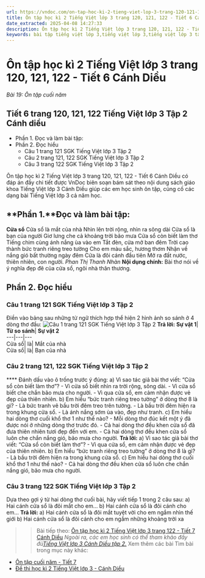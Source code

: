 ```yaml
---
url: https://vndoc.com/on-tap-hoc-ki-2-tieng-viet-lop-3-trang-120-121-122-tiet-6-canh-dieu-291648
title: Ôn tập học kì 2 Tiếng Việt lớp 3 trang 120, 121, 122 - Tiết 6 Cánh Diều - Bài 19: Ôn tập cuối năm - VnDoc.com
date_extracted: 2025-04-08 14:27:33
description: Ôn tập học kì 2 Tiếng Việt lớp 3 trang 120, 121, 122 - Tiết 6 Cánh Diều là tài liệu cho các em học sinh tham khảo, củng cố kiến thức cuối năm học.
keywords: bài tập tiếng việt lớp 3,tiếng việt lớp 3,tiếng việt lớp 3 tập 2,bài tập tiếng việt lớp 3 tập 2,tiếng việt 3 tập 2,tiếng việt lớp 3 cánh diều,tiếng việt 3 cánh diều,tiếng việt lớp 3 tập 2 cánh diều,tiếng việt lớp 3 cd,tiếng việt 3 cánh diều tập 2,Ôn tập học kì 2 Tiếng Việt lớp 3 trang 120 Tiết 6 Cánh Diều
---
```


# Ôn tập học kì 2 Tiếng Việt lớp 3 trang 120, 121, 122 - Tiết 6 Cánh Diều
 _Bài 19: Ôn tập cuối năm_
## Tiết 6 trang 120, 121, 122 Tiếng Việt lớp 3 Tập 2 Cánh diều
  * Phần 1. Đọc và làm bài tập:
  * Phần 2. Đọc hiểu
    * Câu 1 trang 121 SGK Tiếng Việt lớp 3 Tập 2
    * Câu 2 trang 121, 122 SGK Tiếng Việt lớp 3 Tập 2
    * Câu 3 trang 122 SGK Tiếng Việt lớp 3 Tập 2

Ôn tập học kì 2 Tiếng Việt lớp 3 trang 120, 121, 122 - Tiết 6 Cánh Diều có đáp án đầy chi tiết được VnDoc biên soạn bám sát theo nội dung  sách giáo khoa Tiếng Việt lớp 3 Cánh Diều giúp các em học sinh ôn tập, củng cố các dạng bài Tiếng Việt lớp 3 cả năm học.
## **Phần 1.****Đọc và làm bài tập:**
**Cửa sổ**
Cửa sổ là mắt của nhà
Nhìn lên trời rộng, nhìn ra sông dài
Cửa sổ là bạn của người
Giơ lưng che cả khoảng trời bão mưa
Cửa sổ còn biết làm thơ
Tiếng chim cùng ánh nắng ùa vào em
Tắt đèn, cửa mở ban đêm
Trời cao thành bức tranh riêng treo tường
Cho em màu sắc, hương thơm
Nhận về nắng gió bất thường ngày đêm
Cửa là đôi cánh đầu tiên
Mở ra đất nước, thiên nhiên, con người.
_Phan Thị Thanh Nhàn_
**Nội dụng chính:** Bài thơ nói về ý nghĩa đẹp đẽ của cửa sổ, ngôi nhà thân thương.
## **Phần 2. Đọc hiểu**
### **Câu 1 trang 121 SGK Tiếng Việt lớp 3 Tập 2**
Điền vào bảng sau những từ ngữ thích hợp thể hiện 2 hình ảnh so sánh ở 4 dòng thơ đầu:
![Câu 1 trang 121 SGK Tiếng Việt lớp 3 Tập 2](https://i.vdoc.vn/data/image/2023/03/14/tieng-viet-3-2.png)
**Trả lời:**
**Sự vật 1**| **Từ so sánh**| **Sự vật 2**  
---|---|---  
Cửa sổ| là| Mắt của nhà  
Cửa sổ| là| Bạn của nhà  
### **Câu 2 trang 121, 122 SGK Tiếng Việt lớp 3 Tập 2**
**** Đánh dấu vào ô trống trước ý đúng:
a\) Vì sao tác giả bài thơ viết: “Cửa sổ còn biết làm thơ”?
\- Vì cửa sổ biết nhìn ra trời rộng, sông dài.
\- Vì cửa sổ biết che chắn bão mưa cho người.
\- Vì qua cửa sổ, em cảm nhận được vẻ đẹp của thiên nhiên.
b\) Em hiểu “bức tranh riêng treo tường” ở dòng thơ 8 là gì?
\- Là bức tranh vẽ bầu trời đêm treo trên tường.
\- Là bầu trời đêm hiện ra trong khung cửa sổ.
\- Là ánh nắng sớm ùa vào, đẹp như tranh.
c\) Em hiểu hai dòng thơ cuối khổ thơ 1 như thế nào?
\- Mỗi dòng thơ đúc kết một ý đã được nói ở những dòng thơ trước đó.
\- Cả hai dòng thơ đều khen cửa sổ đã đưa thiên nhiên tươi đẹp đến với em.
\- Cả hai dòng thơ đều khen cửa sổ luôn che chắn nắng gió, bão mưa cho người.
**Trả lời:**
a\) Vì sao tác giả bài thơ viết: “Cửa sổ còn biết làm thơ”?
\- Vì qua cửa sổ, em cảm nhận được vẻ đẹp của thiên nhiên.
b\) Em hiểu “bức tranh riêng treo tường” ở dòng thơ 8 là gì?
\- Là bầu trời đêm hiện ra trong khung cửa sổ.
c\) Em hiểu hai dòng thơ cuối khổ thơ 1 như thế nào?
\- Cả hai dòng thơ đều khen cửa sổ luôn che chắn nắng gió, bão mưa cho người.
### **Câu 3 trang 122 SGK Tiếng Việt lớp 3 Tập 2**
Dựa theo gợi ý từ hai dòng thơ cuối bài, hãy viết tiếp 1 trong 2 câu sau:
a\) Hai cánh cửa sổ là đôi mắt cho em…
b\) Hai cánh cửa sổ là đôi cánh cho em…
**Trả lời:**
a\) Hai cánh cửa sổ là đôi mắt tuyệt vời cho em ngắm nhìn thế giới
b\) Hai cánh cửa sổ là đôi cánh cho em ngắm những khoảng trời xa
>> Bài tiếp theo: [Ôn tập học kì 2 Tiếng Việt lớp 3 trang 122 - Tiết 7 Cánh Diều](<https://vndoc.com/on-tap-hoc-ki-2-tieng-viet-lop-3-trang-122-tiet-7-canh-dieu-291651>)
 _Ngoài ra, các em học sinh có thể tham khảo đầy đủ[Tiếng Việt lớp 3 Cánh Diều tập 2.](<https://vndoc.com/tieng-viet-lop-3-cd-tap2>)_
Xem thêm các bài Tìm bài trong mục này khác:
  * [Ôn tập cuối năm - Tiết 7](</on-tap-hoc-ki-2-tieng-viet-lop-3-trang-122-tiet-7-canh-dieu-291651>)
  * [Đề thi học kì 2 Tiếng Việt lớp 3 - Cánh Diều](</de-thi-hoc-ki-2-lop-3-mon-tieng-viet-canh-dieu>)

